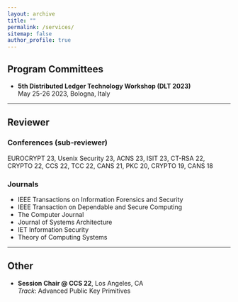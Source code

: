 ```yaml
---
layout: archive
title: ""
permalink: /services/
sitemap: false
author_profile: true
---
```


## Program Committees ##

- **5th Distributed Ledger Technology Workshop (DLT 2023)**  
May 25-26 2023, Bologna, Italy

---

## Reviewer ##

### Conferences (sub-reviewer) ####

EUROCRYPT 23, Usenix Security 23, ACNS 23, ISIT 23, CT-RSA 22, CRYPTO 22, CCS 22, TCC 22, CANS 21, PKC 20, CRYPTO 19, CANS 18

### Journals ####

- IEEE Transactions on Information Forensics and Security
- IEEE Transaction on Dependable and Secure Computing 
- The Computer Journal 
- Journal of Systems Architecture
- IET Information Security
- Theory of Computing Systems

---

## Other ##

- **Session Chair @ CCS 22**, Los Angeles, CA  
*Track*: Advanced Public Key Primitives
